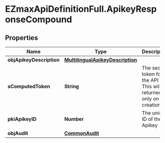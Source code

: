 # EZmaxApiDefinitionFull.ApikeyResponseCompound

## Properties

Name | Type | Description | Notes
------------ | ------------- | ------------- | -------------
**objApikeyDescription** | [**MultilingualApikeyDescription**](MultilingualApikeyDescription.md) |  | 
**sComputedToken** | **String** | The secret token for the API key.  This will be returned only on creation. | [optional] 
**pkiApikeyID** | **Number** | The unique ID of the Apikey | 
**objAudit** | [**CommonAudit**](CommonAudit.md) |  | 


